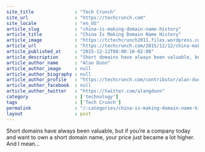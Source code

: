 ```yaml
---
site_title               : "Tech Crunch"
site_url                 : "https://techcrunch.com"
site_locale              : "en_US"
article_slug             : "china-is-making-domain-name-history"
article_title            : "China Is Making Domain Name History"
article_image            : "https://tctechcrunch2011.files.wordpress.com/2015/12/china-domains.png?w=764&h=400&crop=1"
article_url              : "https://techcrunch.com/2015/12/12/china-making-domain-name-history/"
article_published_at     : "2015-12-12T08:00:16-02:00"
article_description      : "Short domains have always been valuable, but if you’re a company today and want to own a short domain name, your price just became a lot higher. And I mean..."
article_author_name      : "Alan Dunn"
article_author_image     : null
article_author_biography : null
article_author_profile   : "https://techcrunch.com/contributor/alan-dunn/"
article_author_facebook  : null
article_author_twitter   : "https://twitter.com/alangdunn"
category                 : ['technology']
tags                     : ['Tech Crunch']
permalink                : "/:categories/china-is-making-domain-name-history/"
layout                   : post
---
```


Short domains have always been valuable, but if you’re a company today and want to own a short domain name, your price just became a lot higher. And I mean...
